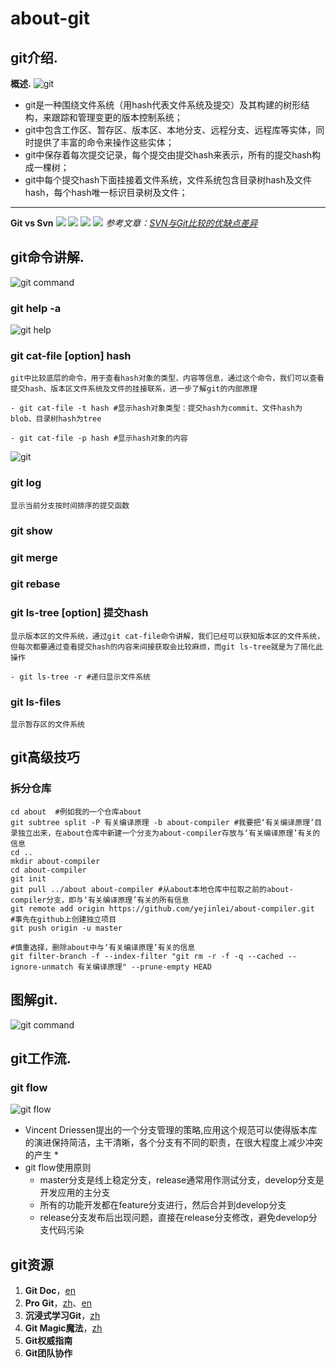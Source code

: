 # about-git
## git介绍.
**概述.**
![git](doc/git.png)

- git是一种围绕文件系统（用hash代表文件系统及提交）及其构建的树形结构，来跟踪和管理变更的版本控制系统；
- git中包含工作区、暂存区、版本区、本地分支、远程分支、远程库等实体，同时提供了丰富的命令来操作这些实体；
- git中保存着每次提交记录，每个提交由提交hash来表示，所有的提交hash构成一棵树；
- git中每个提交hash下面挂接着文件系统，文件系统包含目录树hash及文件hash，每个hash唯一标识目录树及文件；

---

**Git vs Svn**
![](doc/svn_git1.png)
![](doc/svn_git_server1.png)
![](doc/svn_git2.png)
![](doc/svn_git_server2.png)
*参考文章：[SVN与Git比较的优缺点差异](https://www.cnblogs.com/Sungeek/p/9152223.html)*

## git命令讲解.
![git command](doc/有关Git.png)
### git help -a
![git help](doc/git_version.png)

### git cat-file [option] hash
	git中比较底层的命令，用于查看hash对象的类型、内容等信息，通过这个命令，我们可以查看提交hash、版本区文件系统及文件的挂接联系，进一步了解git的内部原理
	
	- git cat-file -t hash #显示hash对象类型：提交hash为commit、文件hash为blob、目录树hash为tree
	
	- git cat-file -p hash #显示hash对象的内容
	
![git](doc/git-cat-file.PNG) 

### git log
	
	显示当前分支按时间排序的提交函数	

### git show

### git merge ###

### git rebase ###

### git ls-tree [option] 提交hash

	显示版本区的文件系统，通过git cat-file命令讲解，我们已经可以获知版本区的文件系统，但每次都要通过查看提交hash的内容来间接获取会比较麻烦，而git ls-tree就是为了简化此操作
	
	- git ls-tree -r #递归显示文件系统

### git ls-files

	显示暂存区的文件系统

##  git高级技巧
### 拆分仓库
	cd about  #例如我的一个仓库about
	git subtree split -P 有关编译原理 -b about-compiler #我要把‘有关编译原理’目录独立出来，在about仓库中新建一个分支为about-compiler存放与‘有关编译原理’有关的信息
	cd ..
	mkdir about-compiler
	cd about-compiler
	git init
	git pull ../about about-compiler #从about本地仓库中拉取之前的about-compiler分支，即与‘有关编译原理’有关的所有信息
	git remote add origin https://github.com/yejinlei/about-compiler.git   #事先在github上创建独立项目
	git push origin -u master

	#慎重选择，删除about中与‘有关编译原理’有关的信息
	git filter-branch -f --index-filter "git rm -r -f -q --cached --ignore-unmatch 有关编译原理" --prune-empty HEAD

## 图解git.
![git command](doc/git_workflow1.png)

## git工作流.
### git flow
![git flow](doc/git_flow.png)
- Vincent Driessen提出的一个分支管理的策略,应用这个规范可以使得版本库的演进保持简洁，主干清晰，各个分支有不同的职责，在很大程度上减少冲突的产生 *
- git flow使用原则
  - master分支是线上稳定分支，release通常用作测试分支，develop分支是开发应用的主分支
  - 所有的功能开发都在feature分支进行，然后合并到develop分支
  - release分支发布后出现问题，直接在release分支修改，避免develop分支代码污染

## git资源
1. **Git Doc**，[en](https://git-scm.com/docs)
2. **Pro Git**，[zh](https://git-scm.com/book/zh/v2)、[en](https://git-scm.com/book/en/v2)
3. **沉浸式学习Git**，[zh](http://higrid.net/hi/books/gitimmersion)
4. **Git Magic魔法**，[zh](http://higrid.net/hi/books/gitmagic)
5. **Git权威指南**
6. **Git团队协作**